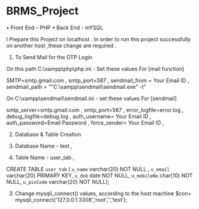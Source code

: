 # BRMS_Project


•	Front End – PHP
•	Back End - mYSQL


I Prepare this Project on localhost . In order to run this project successfully on another host ,these change are required .
1.	To Send Mail for the OTP Login

On this path C:\xampp\php\php.ini - Set these values For [mail function]  

SMTP=smtp.gmail.com , 
smtp_port=587 ,
sendmail_from = Your Email ID , 
sendmail_path = "\"C:\xampp\sendmail\sendmail.exe\" -t"


On C:\xampp\sendmail\sendmail.ini  -  set these values For [sendmail]

smtp_server=smtp.gmail.com ,
smtp_port=587 ,
error_logfile=error.log ,
debug_logfile=debug.log ,
auth_username= Your Email ID ,
auth_password=Email Password ,
force_sender= Your Email ID ,



2.	Database & Table Creation

1.	Database Name - test , 
2.	Table Name - user_tab ,
    
CREATE TABLE `user_tab` (
	`u_name` varchar(20) NOT NULL ,
	`u_email` varchar(20) PRIMARY KEY,
	`u_dob` date NOT NULL,
	`u_mobileNo` char(10) NOT NULL,
	`u_pinCode` varchar(20) NOT NULL);

3.	Change mysqli_connect() values, according to the host machine
$con= mysqli_connect('127.0.0.1:3308','root','','test');
